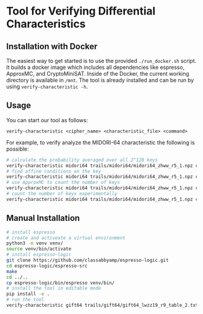 # Tool for Verifying Differential Characteristics
## Installation with Docker
The easiest way to get started is to use the provided `./run_docker.sh` script.
It builds a docker image which includes all dependencies like espresso, ApproxMC, and CryptoMiniSAT.
Inside of the Docker, the current working directory is available in `/mnt`.
The tool is already installed and can be run by using `verify-characteristic -h`.
## Usage
You can start our tool as follows:
```
verify-characteristic <cipher_name> <characteristic_file> <command>
```
For example, to verify analyze the MIDORI-64 characteristic the following is possible:
```bash
# calculate the probability averaged over all 2^128 keys
verify-characteristic midori64 trails/midori64/midori64_zhww_r5_1.npz count-prob
# find affine conditions on the key
verify-characteristic midori64 trails/midori64/midori64_zhww_r5_1.npz count-keys-lin
# use ApproxMC to count the number of keys
verify-characteristic midori64 trails/midori64/midori64_zhww_r5_1.npz count-keys
# count the number of keys experimentally
verify-characteristic midori64 trails/midori64/midori64_zhww_r5_1.npz count-keys-sat
```
## Manual Installation
```bash
# install espresso
# create and activeate a virtual environment
python3 -m venv venv/
source venv/bin/activate
# install espresso-logic
git clone https://github.com/classabbyamp/espresso-logic.git
cd espresso-logic/espresso-src
make
cd ../..
cp espresso-logic/bin/espresso venv/bin/
# install the tool in editable mode
pip install -e .
# run the tool
verify-characteristic gift64 trails/gift64/gift64_lwzz19_r9_table_2.txt count-keys-sat embed
```